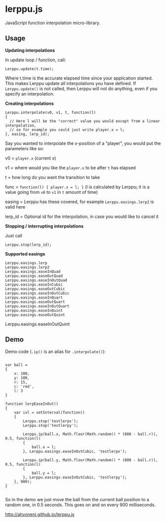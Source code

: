 # lerppu.js

JavaScript function interpolation micro-library.

## Usage

**Updating interpolations**

In update loop / function, call:

```
Lerppu.update(t.time);
```

Where t.time is the accurate elapsed time since your application started. This makes Lerppu update all interpolations you have defined. If `Lerppu.update()` is not called, then Lerppu will not do anything, even if you specify an interpolation.

**Creating interpolations**

```
Lerppu.interpolate(v0, v1, t, function(l)
{
  // Here l will be the "correct" value you would except from a linear interpolation,
  // so for example you could just write player.x = l;
}, easing, lerp_id);
```

Say you wanted to interpolate the x-position of a "player", you would put the parameters like so:

v0 = `player.x` (current x)

v1 = where would you like the `player.x` to be after `t` has elapsed

t = how long do you want the transition to take

func = `function(l) { player.x = l; }` (l is calculated by Lerppu; it is a value going from `v0` to `v1` in `t` amount of time)

easing = Lerppu has these covered, for example `Lerppu.easings.lerp2` is valid here

lerp_id = Optional id for the interpolation, in case you would like to cancel it

**Stopping / interrupting interpolations**

Just call

```
Lerppu.stop(lerp_id);
```

**Supported easings**

```
Lerppu.easings.lerp
Lerppu.easings.lerp2
Lerppu.easings.easeInQuad
Lerppu.easings.easeOutQuad
Lerppu.easings.easeInOutQuad
Lerppu.easings.easeInCubic
Lerppu.easings.easeOutCubic
Lerppu.easings.easeInOutCubic
Lerppu.easings.easeInQuart
Lerppu.easings.easeOutQuart
Lerppu.easings.easeInOutQuart
Lerppu.easings.easeInQuint
Lerppu.easings.easeOutQuint

```
Lerppu.easings.easeInOutQuint

## Demo

Demo code (`.ip()` is an alias for `.interpolate()`):

```

var ball =
{
	x: 100,
	y: 100,
	r: 15,
	c: 'red',
	l: 3
}

function lerpEaseInOut()
{
	var ivl = setInterval(function()
	{
		Lerppu.stop('testlerpx');
		Lerppu.stop('testlerpy');

		Lerppu.ip(ball.x, Math.floor(Math.random() * (800 - ball.r)), 0.5, function(l)
		{
			ball.x = l;
		}, Lerppu.easings.easeInOutCubic, 'testlerpx');

		Lerppu.ip(ball.y, Math.floor(Math.random() * (800 - ball.r)), 0.5, function(l)
		{
			ball.y = l;
		}, Lerppu.easings.easeInOutCubic, 'testlerpy');
	}, 900);
}
			
```

So in the demo we just move the ball from the current ball position to a random one, in 0.5 seconds. This goes on and on every 900 milliseconds.

http://ahvonenj.github.io/lerppu.js
